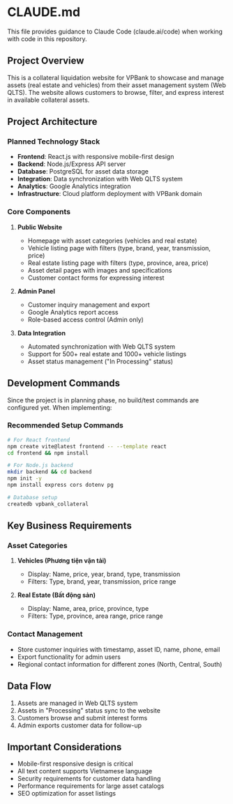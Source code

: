 # CLAUDE.md

This file provides guidance to Claude Code (claude.ai/code) when working with code in this repository.

## Project Overview

This is a collateral liquidation website for VPBank to showcase and manage assets (real estate and vehicles) from their asset management system (Web QLTS). The website allows customers to browse, filter, and express interest in available collateral assets.

## Project Architecture

### Planned Technology Stack
- **Frontend**: React.js with responsive mobile-first design
- **Backend**: Node.js/Express API server
- **Database**: PostgreSQL for asset data storage
- **Integration**: Data synchronization with Web QLTS system
- **Analytics**: Google Analytics integration
- **Infrastructure**: Cloud platform deployment with VPBank domain

### Core Components

1. **Public Website**
   - Homepage with asset categories (vehicles and real estate)
   - Vehicle listing page with filters (type, brand, year, transmission, price)
   - Real estate listing page with filters (type, province, area, price)
   - Asset detail pages with images and specifications
   - Customer contact forms for expressing interest

2. **Admin Panel**
   - Customer inquiry management and export
   - Google Analytics report access
   - Role-based access control (Admin only)

3. **Data Integration**
   - Automated synchronization with Web QLTS system
   - Support for 500+ real estate and 1000+ vehicle listings
   - Asset status management ("In Processing" status)

## Development Commands

Since the project is in planning phase, no build/test commands are configured yet. When implementing:

### Recommended Setup Commands
```bash
# For React frontend
npm create vite@latest frontend -- --template react
cd frontend && npm install

# For Node.js backend
mkdir backend && cd backend
npm init -y
npm install express cors dotenv pg

# Database setup
createdb vpbank_collateral
```

## Key Business Requirements

### Asset Categories
1. **Vehicles (Phương tiện vận tải)**
   - Display: Name, price, year, brand, type, transmission
   - Filters: Type, brand, year, transmission, price range

2. **Real Estate (Bất động sản)**
   - Display: Name, area, price, province, type
   - Filters: Type, province, area range, price range

### Contact Management
- Store customer inquiries with timestamp, asset ID, name, phone, email
- Export functionality for admin users
- Regional contact information for different zones (North, Central, South)

## Data Flow
1. Assets are managed in Web QLTS system
2. Assets in "Processing" status sync to the website
3. Customers browse and submit interest forms
4. Admin exports customer data for follow-up

## Important Considerations
- Mobile-first responsive design is critical
- All text content supports Vietnamese language
- Security requirements for customer data handling
- Performance requirements for large asset catalogs
- SEO optimization for asset listings